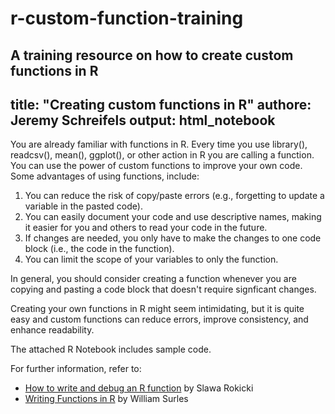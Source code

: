 # r-custom-function-training
A training resource on how to create custom functions in R
---
title: "Creating custom functions in R"
authore: Jeremy Schreifels
output: html_notebook
---

You are already familiar with functions in R. Every time you use library(), readcsv(), mean(), ggplot(), or other action in R you are calling a function. You can use the power of custom functions to improve your own code. Some advantages of using functions, include:

1. You can reduce the risk of copy/paste errors (e.g., forgetting to update a variable in the pasted code).
2. You can easily  document your code and use descriptive names, making it easier for you and others to read your code in the future.
3. If changes are needed, you only have to make the changes to one code block (i.e., the code in the function).
4. You can limit the scope of your variables to only the function.

In general, you should consider creating a function whenever you are copying and pasting a code block that doesn't require signficant changes. 

Creating your own functions in R might seem intimidating, but it is quite easy and custom functions can reduce errors, improve consistency, and enhance readability. 

The attached R Notebook includes sample code.

For further information, refer to:
- [How to write and debug an R function](https://www.r-bloggers.com/how-to-write-and-debug-an-r-function/) by Slawa Rokicki
- [Writing Functions in R](https://rpubs.com/williamsurles/292234) by William Surles
